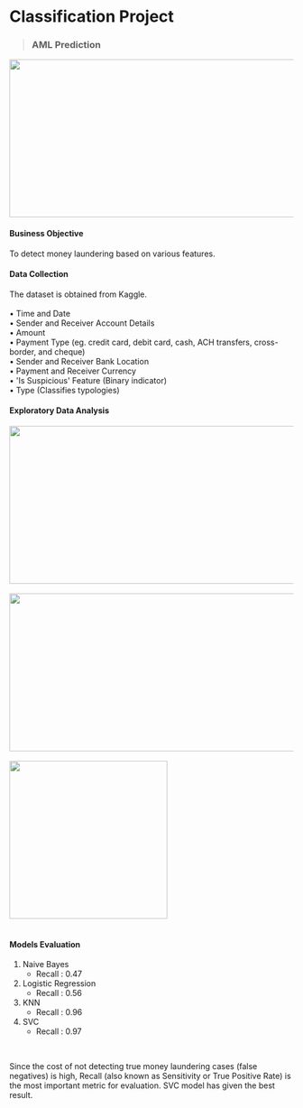 # Classification Project
>### AML Prediction <br />
<img src="https://github.com/chloecode86/Classification-AML/blob/main/image/AML_image.jpeg" width="600" height="280"> <br /> 

#### Business Objective
To detect money laundering based on various features.

#### Data Collection
The dataset is obtained from Kaggle. <br /> 
<br />
• Time and Date <br />
• Sender and Receiver Account Details <br />
• Amount <br />
• Payment Type (eg. credit card, debit card, cash, ACH transfers, cross-border, and cheque) <br />
• Sender and Receiver Bank Location <br />
• Payment and Receiver Currency <br />
• 'Is Suspicious' Feature (Binary indicator) <br />
• Type (Classifies typologies) <br />

#### Exploratory Data Analysis
<img src="https://github.com/chloecode86/Classification-AML/blob/main/image/Laundering_type.png" width="650" height="280"> <br /> 
<br />
<img src="https://github.com/chloecode86/Classification-AML/blob/main/image/Payment_type.png" width="650" height="280"> <br /> 
<br /> 
<img src="https://github.com/chloecode86/Classification-AML/blob/main/image/Correlation_matrix.png" width="280" height="280"> <br /> 
<br /> 

#### Models Evaluation
1. Naive Bayes <br />
   - Recall : 0.47 <br />
2. Logistic Regression <br />
   - Recall : 0.56 <br />
3. KNN <br />
   - Recall : 0.96 <br />
4. SVC <br />
   - Recall : 0.97 <br />
 <br />

Since the cost of not detecting true money laundering cases (false negatives) is high, Recall (also known as Sensitivity or True Positive Rate) is the most important metric for evaluation. SVC model has given the best result.

